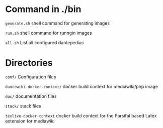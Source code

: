 

# Command in ./bin


`generate.sh`  shell command for generating images

`run.sh` shell command for runngin images 

`all.sh`   List all configured dantepedias



# Directories


`conf/` Configuration files


`dantewiki-docker-context/`  docker build context for mediawiki/php image

`doc/`   documentation files

`stack/`  stack files 

`texlive-docker-context`  docker build context for the Parsifal based Latex extension for mediawiki





